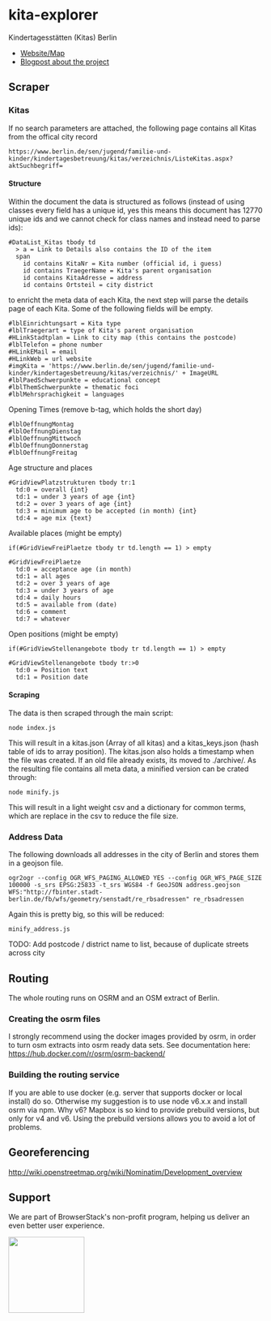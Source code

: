 # kita-explorer
Kindertagesstätten (Kitas) Berlin 

- [Website/Map](http://kita-suche.berlin/)
- [Blogpost about the project](https://lab.technologiestiftung-berlin.de/projects/kitas/index.html)

## Scraper

### Kitas

If no search parameters are attached, the following page contains all Kitas from the offical city record

```
https://www.berlin.de/sen/jugend/familie-und-kinder/kindertagesbetreuung/kitas/verzeichnis/ListeKitas.aspx?aktSuchbegriff=
```

#### Structure

Within the document the data is structured as follows (instead of using classes every field has a unique id, yes this means this document has 12770 unique ids and we cannot check for class names and instead need to parse ids):

```
#DataList_Kitas tbody td
  > a = Link to Details also contains the ID of the item
  span
    id contains KitaNr = Kita number (official id, i guess)
    id contains TraegerName = Kita's parent organisation
    id contains KitaAdresse = address
    id contains Ortsteil = city district
```

to enricht the meta data of each Kita, the next step will parse the details page of each Kita. Some of the following fields will be empty.

```
#lblEinrichtungsart = Kita type
#lblTraegerart = type of Kita's parent organisation
#HLinkStadtplan = Link to city map (this contains the postcode)
#lblTelefon = phone number
#HLinkEMail = email
#HLinkWeb = url website
#imgKita = 'https://www.berlin.de/sen/jugend/familie-und-kinder/kindertagesbetreuung/kitas/verzeichnis/' + ImageURL
#lblPaedSchwerpunkte = educational concept
#lblThemSchwerpunkte = thematic foci
#lblMehrsprachigkeit = languages
```

Opening Times (remove b-tag, which holds the short day)

```
#lblOeffnungMontag
#lblOeffnungDienstag
#lblOeffnungMittwoch
#lblOeffnungDonnerstag
#lblOeffnungFreitag
```

Age structure and places

```
#GridViewPlatzstrukturen tbody tr:1
  td:0 = overall {int}
  td:1 = under 3 years of age {int}
  td:2 = over 3 years of age {int}
  td:3 = minimum age to be accepted (in month) {int}
  td:4 = age mix {text}
```

Available places (might be empty)
```
if(#GridViewFreiPlaetze tbody tr td.length == 1) > empty

#GridViewFreiPlaetze
  td:0 = acceptance age (in month)
  td:1 = all ages
  td:2 = over 3 years of age
  td:3 = under 3 years of age
  td:4 = daily hours
  td:5 = available from (date)
  td:6 = comment
  td:7 = whatever
```

Open positions (might be empty)

```
if(#GridViewStellenangebote tbody tr td.length == 1) > empty

#GridViewStellenangebote tbody tr:>0 
  td:0 = Position text
  td:1 = Position date
```

#### Scraping

The data is then scraped through the main script:

```
node index.js
```

This will result in a kitas.json (Array of all kitas) and a kitas_keys.json (hash table of ids to array position). The kitas.json also holds a timestamp when the file was created. If an old file already exists, its moved to ./archive/. As the resulting file contains all meta data, a minified version can be crated through:

```
node minify.js
```

This will result in a light weight csv and a dictionary for common terms, which are replace in the csv to reduce the file size.

### Address Data

The following downloads all addresses in the city of Berlin and stores them in a geojson file.

```
ogr2ogr --config OGR_WFS_PAGING_ALLOWED YES --config OGR_WFS_PAGE_SIZE 100000 -s_srs EPSG:25833 -t_srs WGS84 -f GeoJSON address.geojson WFS:"http://fbinter.stadt-berlin.de/fb/wfs/geometry/senstadt/re_rbsadressen" re_rbsadressen

```

Again this is pretty big, so this will be reduced:

```
minify_address.js
```

TODO: Add postcode / district name to list, because of duplicate streets across city


## Routing

The whole routing runs on OSRM and an OSM extract of Berlin.

### Creating the osrm files

I strongly recommend using the docker images provided by osrm, in order to turn osm extracts into osrm ready data sets. See documentation here: https://hub.docker.com/r/osrm/osrm-backend/

### Building the routing service

If you are able to use docker (e.g. server that supports docker or local install) do so. Otherwise my suggestion is to use node v6.x.x and install osrm via npm. Why v6? Mapbox is so kind to provide prebuild  versions, but only for v4 and v6. Using the prebuild versions allows you to avoid a lot of problems. 


## Georeferencing

http://wiki.openstreetmap.org/wiki/Nominatim/Development_overview

## Support

We are part of BrowserStack's non-profit program, helping us deliver an even better user experience.

<img src="https://p14.zdusercontent.com/attachment/1015988/Hjnr3apa9OCplUi1GbaLiCVa7?token=eyJhbGciOiJkaXIiLCJlbmMiOiJBMTI4Q0JDLUhTMjU2In0..QA4hJSE7NQfMjFDK1w6tog.0-YOVfCRjxpeHUf5tjKutEEoQn-U5peEUgQ6ZxBZugOJrShlKGm0lCgAURhV9T8Y-dIiFS9xTpdJ0UVPzSL1k4ka4emU3lzjerjHwhHt3Yl65Fs3S4JUWOhHvmiiG9-C0DvY7PJAEpwtGMNf-auRy84MUiYSMIriQzwkTTBJ7rdm7laryRnCGntFYfhs_GgGK38QEk8ZUhmx6M45yPoGTYrwjFPN85D3YmUA1zsEYEYKpIYOE2zdWT38wtQ6yyNWFTi6GyVQZ-p8nXAGbE5ZQR8XlKU2CquvZurSDtFeWhM.BIRFSvq27MoywSgtua3tYw" height="150">